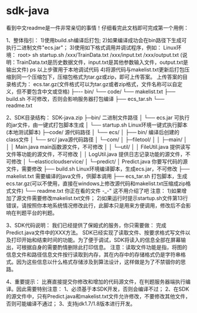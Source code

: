 # sdk-java

看到中文readme是一件非常亲切的事情！仔细看完此文档即可完成第一个用例：

1、整体指引：
  1)使用build.sh编译后打包;
  2)如果编译成功会在bin路径下生成可执行二进制文件"ecs.jar"；
  3)使用如下格式调用并调试程序，例如：
    Linux环境：    root> sh startup.sh /xxx/TrainData.txt /xxx/input.txt /xxx/output.txt
    (说明：TrainData.txt是历史数据文件，input.txt是其他参数输入文件，output.txt是输出文件)
    ps 以上步骤用于本地调试代码
  4)将源代码与makelist.txt更新后打包压缩到同一个压缩包下，压缩包格式为tar.gz或zip，即可上传答案。
  上传答案的目录格式为：
  ecs.tar.gz(文件格式可以为tar.gz或者zip格式，文件名称可以自定义，但不要包含中文或空格)
    ├─-- bin/
        └── code/
        └── makelist.txt
    ├── build.sh        不可修改，否则会影响服务器打包编译
    ├── ecs_tar.sh
    └── readme.txt

2、SDK目录结构：
SDK-java.zip
├─bin/                                                      二进制文件路径
│       └── ecs.jar                                         可执行的jar文件，由一键式打包脚本生成
│       └── startup.sh                                      Linux环境一键式执行脚本(本地测试脚本)
├─code/                                                     源代码路径
│   └── ecs/
│       ├── bin/                                            编译后创建的class文件
│       └── src/                                            java源代码路径
│               └─com/
│                   ├─filetool/
│                   │   ├─main/
│                   │   │       Main.java                   main函数源文件，不可修改
│                   │   └─util/
│                   │           FileUtil.java               提供读写文件等功能的源文件，不可修改
│                   │           LogUtil.java                提供日志记录功能的源文件，不可修改
│                   └─elasticcloudservice/
│                       └─predict/
│                               Predict.java                    你要写代码的源文件，需要修改
├── build.sh                                                Linux环境编译脚本，生成ecs.jar，不可修改
├── makelist.txt                                            需要编译的java文件，供脚本调用
├── ecs_tar.sh                                              打包脚本，生成ecs.tar.gz(可以不使用，直接在windows上修改源代码和makelist.txt压缩成zip格式文件)
└── readme.txt                                              你正在看的文件 -_-" 这不用介绍了吧
    注意：
    1)如果增加了源文件需要修改makelist.txt文件；
    2)如果运行时提示startup.sh文件第13行错误，请按照你本地系统情况修改此行，此脚本只是用来方便调用，修改后不会影响在判题平台的判题。

3、SDK代码说明：
  我们已经提供了保姆式的服务，你只需要做：
  完成Predict.java文件中的XXX方法。
  SDK已经实现了读取文件、按要求格式写文件以及打印开始和结束时间的功能。为了便于调试，SDK将读入的信息全部在屏幕输出，可根据自身的需要酌情删除此打印信息。
  注意：读取文件功能是指，将图的信息文件和路径信息文件按行读取到内存，其在内存中的存储格式仍是字符串格式。因为这些信息以什么格式存储涉及到算法设计，这样做是为了不禁锢你的思路。

4、重要提示：
  比赛直接提交你修改和增加的代码源文件，在判题服务器端执行编译。因此需要特别注意：
  1、必须基于本SDK开发，否则会编译不过；
  2、在SDK的源文件中，只有Predict.java和makelist.txt文件允许修改，不要修改其他文件，否则可能编译不通过；
  3、支持jdk1.7/1.8版本进行开发。
